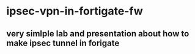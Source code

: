 # ipsec-vpn-in-fortigate-fw

## very simlple lab and presentation about how to make ipsec tunnel in forigate
